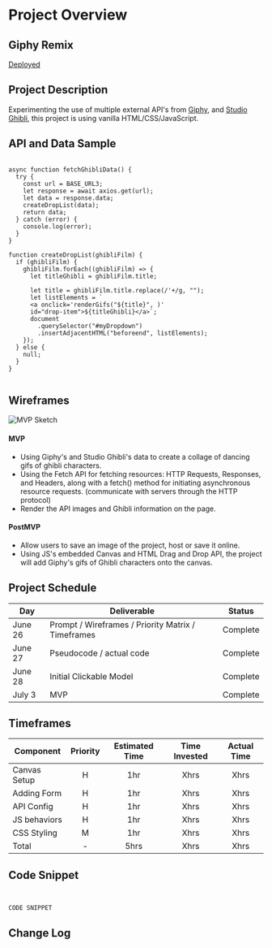 # Project Overview

## Giphy Remix

[Deployed](https://jexica-dev.github.io/giphy-remix/)

## Project Description


Experimenting the use of multiple external API's from [Giphy](https://developers.giphy.com/), and [Studio Ghibli](https://ghibliapi.herokuapp.com), this project is using vanilla HTML/CSS/JavaScript. 


## API and Data Sample

```

async function fetchGhibliData() {
  try {
    const url = BASE_URL3;
    let response = await axios.get(url);
    let data = response.data;
    createDropList(data);
    return data;
  } catch (error) {
    console.log(error);
  }
}

function createDropList(ghibliFilm) {
  if (ghibliFilm) {
    ghibliFilm.forEach((ghibliFilm) => {
      let titleGhibli = ghibliFilm.title;

      let title = ghibliFilm.title.replace(/'+/g, "");
      let listElements = `
      <a onclick='renderGifs("${title}", )'
      id="drop-item">${titleGhibli}</a>`;
      document
        .querySelector("#myDropdown")
        .insertAdjacentHTML("beforeend", listElements);
    });
  } else {
    null;
  }
}


```

## Wireframes

![MVP Sketch](https://i.imgur.com/IPy24WE.png)



#### MVP

- Using Giphy's and Studio Ghibli's data to create a collage of dancing gifs of ghibli characters.
- Using the Fetch API for fetching resources: HTTP Requests, Responses, and Headers, along with a fetch() method for initiating asynchronous resource requests. (communicate with servers through the HTTP protocol)
- Render the API images and Ghibli information on the page.


#### PostMVP

- Allow users to save an image of the project, host or save it online.
- Using JS's embedded Canvas and HTML Drag and Drop API, the project will add Giphy's gifs of Ghibli characters onto the canvas.


## Project Schedule

<!-- This schedule will be used to keep track of your progress throughout the week and align with our expectations. -->


| Day      | Deliverable                                                     | Status   |
| -------- | --------------------------------------------------------------- | -------- |
|  June 26 | Prompt / Wireframes / Priority Matrix / Timeframes              | Complete |
|  June 27 | Pseudocode / actual code                                        | Complete |
|  June 28 | Initial Clickable Model                                         | Complete |
|  July 3  | MVP                                                             | Complete |



## Timeframes



| Component        | Priority | Estimated Time | Time Invested | Actual Time |
| ---------------- | :------: | :------------: | :-----------: | :---------: |
|   Canvas Setup   |    H     |      1hr       |      Xhrs     |    Xhrs     |
|   Adding Form    |    H     |      1hr       |      Xhrs     |    Xhrs     |
|    API Config    |    H     |      1hr       |      Xhrs     |    Xhrs     |
|   JS behaviors   |    H     |      1hr       |      Xhrs     |    Xhrs     |
|   CSS Styling    |    M     |      1hr       |      Xhrs     |    Xhrs     |
|      Total       |    -     |     5hrs       |      Xhrs     |    Xhrs     |

## Code Snippet


```


CODE SNIPPET

```

## Change Log

<!-- Use this section to document what changes were made and the reasoning behind those changes. -->

```




```
